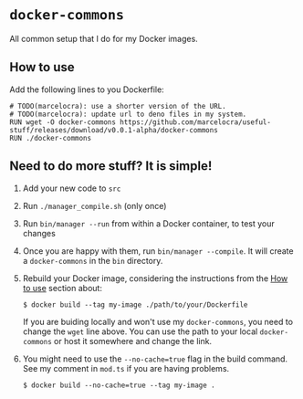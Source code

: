 # `docker-commons`

All common setup that I do for my Docker images.

## How to use

Add the following lines to you Dockerfile:

```docker
# TODO(marcelocra): use a shorter version of the URL.
# TODO(marcelocra): update url to deno files in my system.
RUN wget -O docker-commons https://github.com/marcelocra/useful-stuff/releases/download/v0.0.1-alpha/docker-commons
RUN ./docker-commons
```

## Need to do more stuff? It is simple!

1. Add your new code to `src`
1. Run `./manager_compile.sh` (only once)
1. Run `bin/manager --run` from within a Docker container, to test your changes
1. Once you are happy with them, run `bin/manager --compile`. It will create a
   `docker-commons` in the `bin` directory.
1. Rebuild your Docker image, considering the instructions from the
   [How to use](#how-to-use) section about:

   `$ docker build --tag my-image ./path/to/your/Dockerfile`

   If you are buiding locally and won't use my `docker-commons`, you need to
   change the `wget` line above. You can use the path to your local
   `docker-commons` or host it somewhere and change the link.

1. You might need to use the `--no-cache=true` flag in the build command. See my
   comment in `mod.ts` if you are having problems.

   `$ docker build --no-cache=true --tag my-image .`
